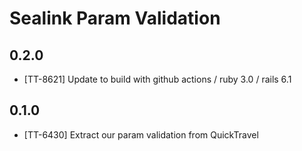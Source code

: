# Sealink Param Validation

## 0.2.0

- [TT-8621] Update to build with github actions / ruby 3.0 / rails 6.1

## 0.1.0

* [TT-6430] Extract our param validation from QuickTravel

